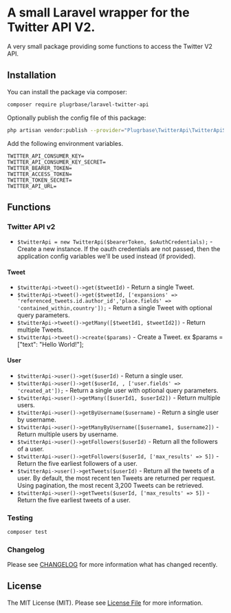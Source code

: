 # A small Laravel wrapper for the Twitter API V2.

A very small package providing some functions to access the Twitter V2 API.

## Installation

You can install the package via composer:

```bash
composer require plugrbase/laravel-twitter-api
```

Optionally publish the config file of this package:

```bash
php artisan vendor:publish --provider="Plugrbase\TwitterApi\TwitterApiServiceProvider"
```

Add the following environment variables.

```
TWITTER_API_CONSUMER_KEY=
TWITTER_API_CONSUMER_KEY_SECRET=
TWITTER_BEARER_TOKEN=
TWITTER_ACCESS_TOKEN=
TWITTER_TOKEN_SECRET=
TWITTER_API_URL=
```

## Functions

### Twitter API v2

* `$twitterApi = new TwitterApi($bearerToken, $oAuthCredentials);` - Create a new instance. If the oauth credentials are not passed, then the application config variables we'll be used instead (if provided).

#### Tweet

* `$twitterApi->tweet()->get($tweetId)` - Return a single Tweet.
* `$twitterApi->tweet()->get($tweetId, ['expansions' => 'referenced_tweets.id.author_id','place.fields' => 'contained_within,country']);` - Return a single Tweet with optional query parameters.
* `$twitterApi->tweet()->getMany([$tweetId1, $tweetId2])` - Return multiple Tweets.
* `$twitterApi->tweet()->create($params)` - Create a Tweet. ex $params = ["text": "Hello World!"];

#### User

* `$twitterApi->user()->get($userId)` - Return a single user.
* `$twitterApi->user()->get($userId, , ['user.fields' => 'created_at']);` - Return a single user with optional query parameters.
* `$twitterApi->user()->getMany([$userId1, $userId2])` - Return multiple users.
* `$twitterApi->user()->getByUsername($username)` - Return a single user by username.
* `$twitterApi->user()->getManyByUsername([$username1, $username2])` - Return multiple users by username.
* `$twitterApi->user()->getFollowers($userId)` - Return all the followers of a user.
* `$twitterApi->user()->getFollowers($userId, ['max_results' => 5])` - Return the five earliest followers of a user.
* `$twitterApi->user()->getTweets($userId)` - Return all the tweets of a user. By default, the most recent ten Tweets are returned per request. Using pagination, the most recent 3,200 Tweets can be retrieved.
* `$twitterApi->user()->getTweets($userId, ['max_results' => 5])` - Return the five earliest tweets of a user.

### Testing

```bash
composer test
```

### Changelog

Please see [CHANGELOG](CHANGELOG.md) for more information what has changed recently.

## License

The MIT License (MIT). Please see [License File](LICENSE.md) for more information.
